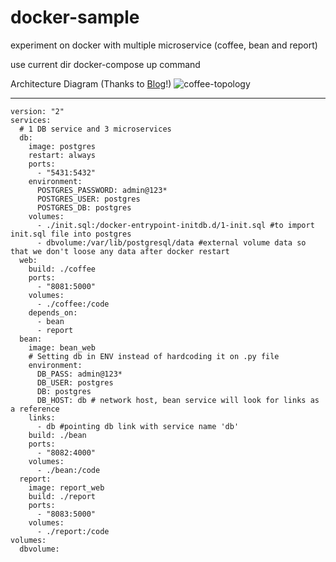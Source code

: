 # docker-sample
experiment on docker with multiple microservice (coffee, bean and report)

use current dir docker-compose up command

Architecture Diagram (Thanks to [Blog](https://medium.com/@krishnakummar/creating-block-diagrams-from-your-docker-compose-yml-da9d5a2450b4)!) 
![coffee-topology](https://user-images.githubusercontent.com/19261318/76702601-ef3a9700-66f0-11ea-8559-897c3a977426.png)

<hr>

```
version: "2"
services:
  # 1 DB service and 3 microservices
  db:
    image: postgres
    restart: always
    ports:
      - "5431:5432"
    environment:
      POSTGRES_PASSWORD: admin@123*
      POSTGRES_USER: postgres
      POSTGRES_DB: postgres
    volumes:
      - ./init.sql:/docker-entrypoint-initdb.d/1-init.sql #to import init.sql file into postgres
      - dbvolume:/var/lib/postgresql/data #external volume data so that we don't loose any data after docker restart
  web:
    build: ./coffee
    ports:
      - "8081:5000"
    volumes:
      - ./coffee:/code
    depends_on:
      - bean
      - report
  bean:
    image: bean_web
    # Setting db in ENV instead of hardcoding it on .py file
    environment:
      DB_PASS: admin@123*
      DB_USER: postgres
      DB: postgres
      DB_HOST: db # network host, bean service will look for links as a reference
    links:
      - db #pointing db link with service name 'db'
    build: ./bean
    ports:
      - "8082:4000"
    volumes:
      - ./bean:/code
  report:
    image: report_web
    build: ./report
    ports:
      - "8083:5000"
    volumes:
      - ./report:/code
volumes:
  dbvolume:
```
